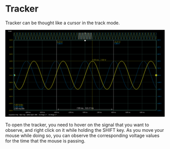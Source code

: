 # Tracker

Tracker can be thought like a cursor in the track mode.

![](../../../../../.gitbook/assets/image%20%2892%29.png)

To open the tracker, you need to hover on the signal that you want to observe, and right click on it while holding the SHIFT key. As you move your mouse while doing so, you can observe the corresponding voltage values for the time that the mouse is passing. 

